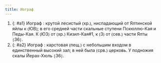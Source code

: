 ```yaml
---
title: Иограф
---
```


1. {: #a1} Иограф
: крутой лесистый ⦅хр.⦆, ниспадающий от Ялтинской яйлы к ⦅ЮВ⦆; в его средней части скальные ступени Пскюллю-Кая и Педы-Кая. К ⦅ЮЗ⦆ от ⦅хр.⦆ Кизил-Кая#1, к ⦅З⦆ от ⦅сев.⦆ части Ялты ⦃З6⦄.
2. {: #a2} Иограф
: карстовая ⦅пещ.⦆ с небольшим входом в единственный высокий зал; в ней была ⦅срв.⦆ церковь. У подножия скалы Йерах-Хюль ⦃З6⦄.
